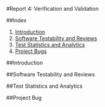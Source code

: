 #Report 4: Verification and Validation

##Index
1. [Introduction](#Intro)
2. [Software Testability and Reviews](#Test)
3. [Test Statistics and Analytics](#Stats)
4. [Project Bugs](#Bug)

##Introduction <a name="Intro"></a>

##Software Testability and Reviews <a name="Test"></a>

##Test Statistics and Analytics <a name="Stats"></a>

##Project Bug <a name="Bug"></a>
